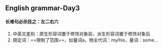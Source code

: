 ## English grammar-Day3

#### 长难句必杀技之：左二右六

1. 中英文差别：原生形容词置于修饰对象前，派生形容词置于修饰对象后
2. 限定词：==限制了范围==，如量词a，物主代词：my/his，量词：some...